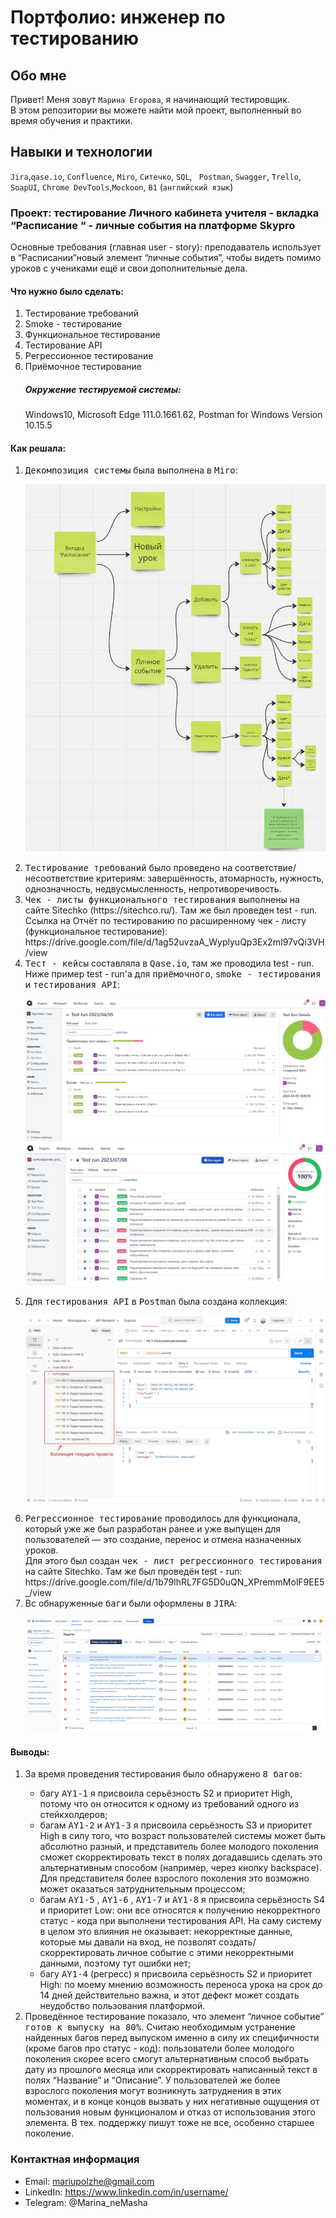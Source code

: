 # Портфолио: инженер по тестированию

## Обо мне 

Привет! Меня зовут ``Марина Егорова``, я начинающий тестировщик. <br>
В этом репозитории вы можете найти мой проект, выполненный во время обучения и практики.
<br>

## Навыки и технологии
``Jira``,``qase.io``, ``Confluence``, ``Miro``, ``Ситечко``, ``SQL``, `` Postman``, ``Swagger``, ``Trello``, <br>
``SoapUI``, ``Chrome DevTools``,``Mockoon``, ``B1`` (``английский язык``)




### Проект: тестирование Личного кабинета учителя - вкладка “Расписание “ - личные события на платформе Skypro

<p> Основные требования (главная user - story): преподаватель использует в “Расписании”новый элемент “личные события”, чтобы видеть помимо уроков с учениками ещё и свои дополнительные дела. </p>

#### Что нужно было сделать:
<ol>
  <li> Тестирование требований </li>
  <li> Smoke - тестирование </li>
  <li> Функциональное тестирование </li>
  <li> Тестирование API </li> 
  <li> Регрессионное тестирование </li>
  <li> Приёмочное тестирование </li>

##### Окружение тестируемой системы:

Windows10, Microsoft Edge 111.0.1661.62, Postman for Windows Version 10.15.5
   
</ol>

#### Как решала:

<ol>
<li> <kbd>Декомпозиция системы</kbd> была выполнена в <kbd>Miro</kbd>: </li>

  
![Decomposition_Miro_Personal events](https://github.com/EgorovaMarinaMyGit/RepositoryOfMarina/blob/main/Decomposition_Miro_Personal%20events.jpg)


<li> <kbd>Тестирование требований</kbd> было проведено на соответствие/несоответствие критериям: завершённость,  атомарность, нужность, однозначность, 
  недвусмысленность, непротиворечивость. </li>

<li> <kbd>Чек - листы функционального тестирования</kbd> выполнены на сайте Sitechko (https://sitechco.ru/). Там  же был проведен  test - run. </li>
Ссылка на Отчёт по тестированию по расширенному чек - листу (функциональное тестирование): https://drive.google.com/file/d/1ag52uvzaA_WyplyuQp3Ex2mI97vQi3VH/view

  
<li> <kbd>Тест - кейсы</kbd> составляла в <kbd>Qase.io</kbd>, там же проводила test - run. Ниже пример test - run'а для <kbd>приёмочного</kbd>, <kbd>smoke - тестирования</kbd> и <kbd>тестирования API</kbd>: </li>

![Test run_Qase io_smoke&acceptance](https://github.com/EgorovaMarinaMyGit/RepositoryOfMarina/blob/main/Test%20run_Qase%20io_smoke%26acceptance.jpg)
![Test run_Qase io_API](https://github.com/EgorovaMarinaMyGit/RepositoryOfMarina/blob/main/Test%20run_Qase%20io_API.jpg)



<li> Для <kbd>тестирования API</kbd> в <kbd>Postman</kbd> была создана коллекция: </li>

![ICollection_Postman_REST API](https://github.com/EgorovaMarinaMyGit/RepositoryOfMarina/blob/main/Collection_Postman_REST%20API.jpg)


<li> <kbd>Регрессионное тестирование</kbd> проводилось для функционала, который уже же был разработан ранее и уже выпущен для пользователей — это создание, перенос и отмена назначенных уроков. <br>
Для этого был создан <kbd>чек - лист регрессионного тестирования</kbd> на сайте Sitechko. Там же был проведён test - run: https://drive.google.com/file/d/1b79lhRL7FG5D0uQN_XPremmMolF9EE5_/view
</li>

<li> Вс обнаруженные <kbd>баги</kbd> были оформлены в <kbd>JIRA</kbd>: </li>

![Bugs_Jira](https://github.com/EgorovaMarinaMyGit/RepositoryOfMarina/blob/main/Bugs_Jira.jpg)

</ol>


 
 #### Выводы:
<ol>
  <li> За время проведения тестирования было обнаружено <kbd>8 багов</kbd>:  </li>

  - багу <kbd>AY1-1</kbd> я присвоила серьёзность S2 и приоритет High, потому что он относится к одному из требований одного из стейкхолдеров;
  - багам <kbd>AY1-2</kbd> и <kbd>AY1-3</kbd> я присвоила серьёзность S3 и приоритет High в силу того, что возраст пользователей системы может быть абсолютно разный, и представитель более молодого поколения сможет скорректировать текст в полях догадавшись сделать это альтернативным способом (например, через кнопку backspace). Для представителя более взрослого поколения это возможно может оказаться затруднительным процессом;
  - багам <kbd>AY1-5</kbd> , <kbd>AY1-6</kbd> , <kbd>AY1-7</kbd>  и <kbd>AY1-8</kbd> я присвоила серьёзность S4 и приоритет Low:  они все относятся к получению некорректного статус - кода при выполнени тестирования API. На саму систему в целом это влияния не оказывает: некорректные данные, которые мы давали на вход, не позволят создать/скорректировать личное событие с этими некорректными данными, поэтому тут ошибки нет;
  - багу <kbd>AY1-4</kbd> (регресс) я присвоила серьёзность S2 и приоритет High: по моему мнению возможность переноса урока на срок до 14 дней действительно важна, и этот дефект может создать неудобство пользования платформой.
  <li> Проведённое тестирование показало, что элемент “личное событие” <kbd>готов к выпуску на 80%</kbd>. Считаю необходимым устранение найденных багов перед выпуском именно в силу их специфичности (кроме багов про статус - код): пользователи более молодого поколения скорее всего смогут альтернативным способ выбрать дату из прошлого месяца или скорректировать написанный текст в полях “Название” и “Описание”. У пользователей же более взрослого поколения могут возникнуть затруднения в этих моментах, и в конце концов вызвать у них негативные ощущения от пользования новым функционалом и отказ от использования этого элемента. В тех. поддержку пишут тоже не все, особенно старшее поколение.</li>
</ol>



### Контактная информация
- Email: mariupolzhe@gmail.com
- LinkedIn: https://www.linkedin.com/in/username/
- Telegram: @Marina_neMasha
